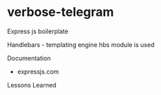 # verbose-telegram

Express js boilerplate

Handlebars - templating engine
hbs module is used

Documentation 
- expressjs.com

Lessons Learned
